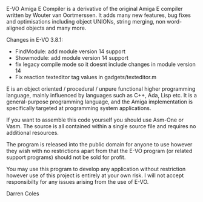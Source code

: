 E-VO Amiga E Compiler is a derivative of the original Amiga E compiler written
by Wouter van Oortmerssen. It adds many new features, bug fixes and
optimisations including object UNIONs, string merging, non word-aligned
objects and many more.

  Changes in E-VO 3.8.1:
   - FindModule: add module version 14 support
   - Showmodule: add module version 14 support
   - fix legacy compile mode so it doesnt include changes in module
     version 14
   - Fix reaction texteditor tag values in gadgets/texteditor.m

   E is an object oriented / procedural / unpure functional higher programming
language, mainly influenced by languages such as C++, Ada, Lisp etc.  It is a
general-purpose programming language, and the Amiga implementation is
specifically targeted at programming system applications.

If you want to assemble this code yourself you should use Asm-One or Vasm. The
source is all contained within a single source file and requires no additional
resources.

The program is released into the public domain for anyone to use however they
wish with no restrictions apart from that the E-VO program (or related
support programs) should not be sold for profit.

You may use this program to develop any application without restriction however
use of this project is entirely at your own risk. I will not accept responsibilty
for any issues arising from the use of E-VO.

Darren Coles
